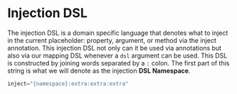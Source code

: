 # Injection DSL

The injection DSL is a domain specific language that denotes what to inject in the current placeholder: property, argument, or method via the inject annotation. This injection DSL not only can it be used via annotations but also via our mapping DSL whenever a `dsl` argument can be used. This DSL is constructed by joining words separated by a `:` colon. The first part of this string is what we will denote as the injection **DSL Namespace**.

```javascript
inject="{namespace}:extra:extra:extra"
```

